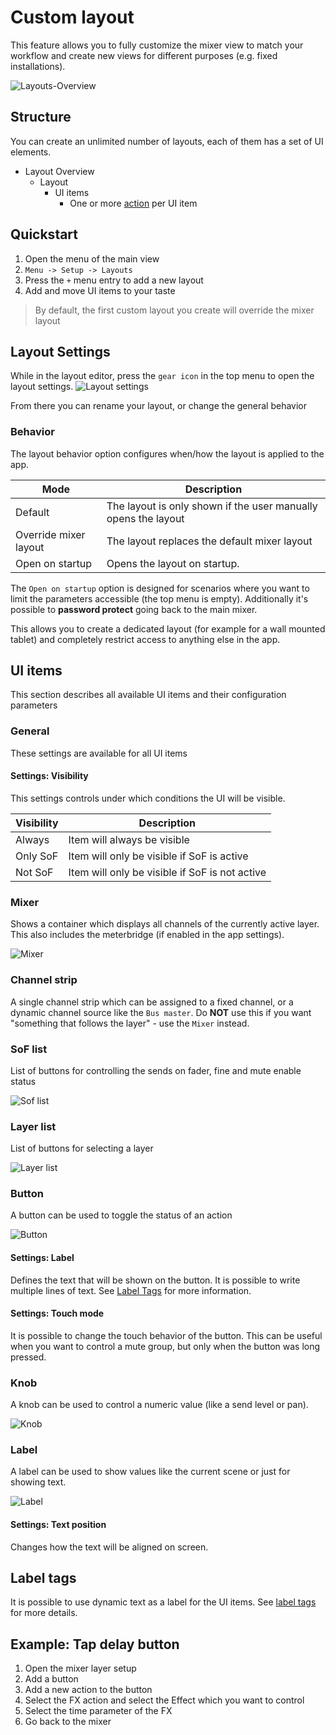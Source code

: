 # Custom layout

This feature allows you to fully customize the mixer view to match your workflow
and create new views for different purposes (e.g. fixed installations).

![Layouts-Overview](img/layouts/layouts-settings.png)


## Structure
You can create an unlimited number of layouts, each of them has a set of UI elements.

- Layout Overview
	- Layout
		- UI items
			- One or more [action](custom-actions.md) per UI item

## Quickstart

1. Open the menu of the main view
2. `Menu -> Setup -> Layouts`
3. Press the `+` menu entry to add a new layout
4. Add and move UI items to your taste

> By default, the first custom layout you create will override the mixer layout

## Layout Settings
While in the layout editor, press the `gear icon` in the top menu to open the layout settings.
![Layout settings](img/layouts/layout-settings.png)

From there you can rename your layout, or change the general behavior

### Behavior
The layout behavior option configures when/how the layout is applied to the app.

| Mode | Description
| --- | --- |
| Default | The layout is only shown if the user manually opens the layout |
| Override mixer layout | The layout replaces the default mixer layout |
| Open on startup | Opens the layout on startup. |

The `Open on startup` option is designed for scenarios where you want to limit the parameters accessible (the top menu is empty).
Additionally it's possible to **password protect** going back to the main mixer.

This allows you to create a dedicated layout (for example for a wall mounted tablet) and completely restrict access to anything else in the app.


## UI items
This section describes all available UI items and their configuration parameters

### General
These settings are available for all UI items

#### Settings: Visibility
This settings controls under which conditions the UI will be visible.

| Visibility | Description
| -- | -- |
| Always | Item will always be visible |
| Only SoF | Item will only be visible if SoF is active |
| Not SoF | Item will only be visible if SoF is not active |

### Mixer 
Shows a container which displays all channels of the currently active layer.
This also includes the meterbridge (if enabled in the app settings).

![Mixer](img/layouts/mixer.png)

### Channel strip
A single channel strip which can be assigned to a fixed channel,
or a dynamic channel source like the `Bus master`.
Do **NOT** use this if you want "something that follows the layer" - use the `Mixer` instead.


### SoF list
List of buttons for controlling the sends on fader, fine and mute enable status

![Sof list](img/layouts/sof-list.png)

### Layer list
List of buttons for selecting a layer

![Layer list](img/layouts/layer-list.png)


### Button
A button can be used to toggle the status of an action

![Button](img/layouts/buttons.png)

#### Settings: Label
Defines the text that will be shown on the button. It is possible to write multiple lines of text.
See [Label Tags](##Label-tags) for more information.

#### Settings: Touch mode
It is possible to change the touch behavior of the button.
This can be useful when you want to control a mute group, but only when the button was long pressed.

### Knob
A knob can be used to control a numeric value (like a send level or pan).

![Knob](img/layouts/knob.png)

### Label
A label can be used to show values like the current scene or just for showing text.

![Label](img/layouts/label.png)

#### Settings: Text position
Changes how the text will be aligned on screen.


## Label tags
It is possible to use dynamic text as a label for the UI items. 
See [label tags](custom-actions.md#label-tags) for more details.


## Example: Tap delay button
1. Open the mixer layer setup
2. Add a button
3. Add a new action to the button
4. Select the FX action and select the Effect which you want to control
5. Select the time parameter of the FX
6. Go back to the mixer
